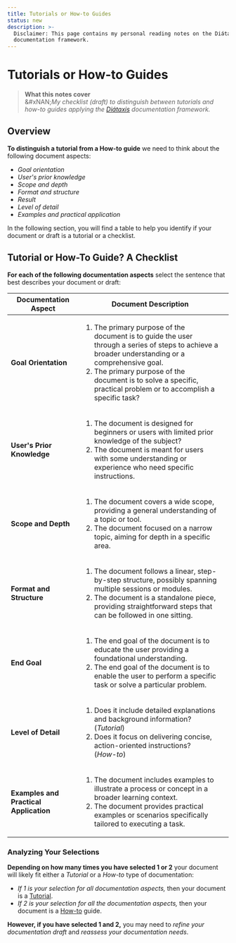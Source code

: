 ```yaml
---
title: Tutorials or How-to Guides
status: new
description: >-
  Disclaimer: This page contains my personal reading notes on the Diátaxis
  documentation framework.
---
```


# Tutorials or How-to Guides

> **What this notes cover**\
> &#xNAN;_&#x4D;y checklist (draft) to distinguish between tutorials and how-to guides applying the_ [_Diátaxis_](https://diataxis.fr/) _documentation framework._

## Overview

**To distinguish a tutorial from a How-to guide** we need to think about the following document aspects:

* _Goal orientation_
* _User's prior knowledge_
* _Scope and depth_
* _Format and structure_
* _Result_
* _Level of detail_
* _Examples and practical application_

In the following section, you will find a table to help you identify if your document or draft is a tutorial or a checklist.&#x20;

## Tutorial or How-To Guide? A Checklist

**For each of the following documentation aspects** select the sentence that best describes your document or draft:

<table><thead><tr><th>Documentation Aspect</th><th>Document Description</th><th data-hidden></th></tr></thead><tbody><tr><td><strong>Goal Orientation</strong></td><td><p></p><ol><li>The primary purpose of the document is to guide the user through a series of steps to achieve a broader understanding or a comprehensive goal.</li><li>The primary purpose of the document is to solve a specific, practical problem or to accomplish a specific task?</li></ol></td><td></td></tr><tr><td><strong>User's Prior Knowledge</strong></td><td><p></p><ol><li>The document is designed for beginners or users with limited prior knowledge of the subject?</li><li>The document is meant for users with some understanding or experience who need specific instructions.</li></ol></td><td></td></tr><tr><td><strong>Scope and Depth</strong></td><td><p></p><ol><li>The document covers a wide scope, providing a general understanding of a topic or tool.</li><li>The document focused on a narrow topic, aiming for depth in a specific area.</li></ol></td><td></td></tr><tr><td><strong>Format and Structure</strong></td><td><p></p><ol><li>The document follows a linear, step-by-step structure, possibly spanning multiple sessions or modules.</li><li>The document is a standalone piece, providing straightforward steps that can be followed in one sitting.</li></ol></td><td></td></tr><tr><td><strong>End Goal</strong></td><td><p></p><ol><li>The end goal of the document is to educate the user providing a foundational understanding.</li><li>The end goal of the document is to enable the user to perform a specific task or solve a particular problem.</li></ol></td><td></td></tr><tr><td><strong>Level of Detail</strong></td><td><p></p><ol><li>Does it include detailed explanations and background information?<br>(<em>Tutorial</em>)</li><li>Does it focus on delivering concise, action-oriented instructions?<br>(<em>How-to</em>)</li></ol></td><td></td></tr><tr><td><strong>Examples and Practical Application</strong></td><td><p></p><ol><li>The document includes examples to illustrate a process or concept in a broader learning context.</li><li>The document provides practical examples or scenarios specifically tailored to executing a task.</li></ol></td><td></td></tr></tbody></table>



### Analyzing Your Selections

**Depending on how many times you have selected 1 or 2** your document will likely fit either a _Tutorial_ or a _How-to_ type of documentation:

* _If 1 is your selection for all documentation aspects,_ then your document is a [Tutorial](index-1.md).
* _If 2 is your selection for all the documentation aspects,_ then your document is a [How-to](how-tos/index.md) guide.&#x20;

**However, if you have selected 1 and 2,**  you may need to _refine your documentation draft_ and _reassess your documentation needs_.

